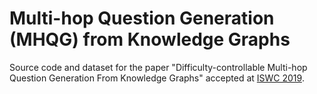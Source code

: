 # Multi-hop Question Generation (MHQG) from Knowledge Graphs

Source code and dataset for the paper "Difficulty-controllable Multi-hop Question Generation From Knowledge Graphs" accepted at [ISWC 2019](https://iswc2019.semanticweb.org/).
